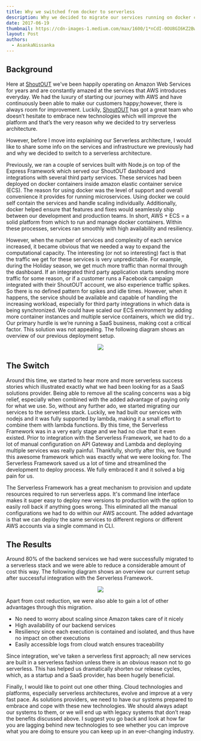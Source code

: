 ```yaml
---
title: Why we switched from docker to serverless
description: Why we decided to migrate our services running on docker containers to serverless stack using aws lambda functions and aws api gateway
date: 2017-06-19
thumbnail: https://cdn-images-1.medium.com/max/1600/1*nCdI-0OU8GI6KZ2BwTvfDQ.png
layout: Post
authors:
  - AsankaNissanka
---
```


## Background

Here at [ShoutOUT](https://getshoutout.com) we've been happily operating on Amazon Web Services for years and are constantly amazed at the services that AWS introduces everyday. We had the luxury of starting our journey with AWS and  have continuously been able to make our customers happy;however, there is always room for improvement. Luckily, [ShoutOUT](https://getshoutout.com) has got a great team who doesn’t hesitate to embrace new technologies which will improve the platform and that’s the very reason why we decided to try serverless architecture.

However, before I move into explaining our Serverless architecture, I would like to share some info on the services and infrastructure we previously had and why we decided to switch to a serverless architecture.

Previously, we ran a couple of services built with Node.js on top of the Express Framework which served our ShoutOUT dashboard and integrations with several third party services. These services had been deployed on docker containers inside amazon elastic container service (ECS). The  reason for using docker was the level of support and overall convenience it provides for running microservices. Using docker we could self contain the services and handle scaling individually. Additionally, docker helped ensure that features and fixes would seamlessly ship between our development and production teams. In short, AWS + ECS = a solid platform from which to run and manage docker containers. Within these processes, services ran smoothly with high availability and resiliency. 

However, when the number of services and complexity of each service increased, it became obvious that we needed a way to expand the computational capacity. The interesting (or not so interesting) fact is that the traffic we get for these services is very unpredictable. For example, during the Holiday season, we get much more traffic than normal through the dashboard. If an integrated third party application starts sending more traffic for some reason, or if a customer runs a Facebook campaign integrated with their ShoutOUT account, we also experience traffic spikes. So there is no defined pattern for spikes and idle times. However, when it happens, the service should be available and capable of handling the increasing workload, especially for third party integrations in which data is being synchronized. We could have scaled our ECS environment by adding more container instances and multiple service containers, which we did try.. Our primary hurdle  is we’re running a SaaS business, making cost a critical factor. This solution was not appealing. The following diagram  shows an overview of our previous deployment setup.

<p align="center">
  <img src="https://cdn-images-1.medium.com/max/1600/1*qpPXgoLcZCpVUNDUF-E_XA.png">
</p>

## The Switch 

Around this time, we started to hear more and more serverless success stories which illustrated exactly what we had been looking for as a SaaS solutions provider. Being able to remove all the scaling concerns was a big relief, especially when combined with the added advantage of paying only for what we use. So, without any further ado, we started migrating our services to the serverless stack. Luckily, we had built our services with nodejs and it was fully supported by lambda, making it a small effort to combine them with lambda functions. By this time, the Serverless Framework was in a very early stage and we had no clue that it even existed. Prior to integration with the Serverless Framework, we had to do a lot of manual configuration on API Gateway and Lambda and deploying multiple services was really painful. Thankfully, shortly after this, we found this awesome framework which was exactly what we were looking for. The Serverless Framework saved us a lot of time and streamlined the development to deploy process. We fully embraced it and it  solved a big pain for us.

The Serverless Framework has a great mechanism to provision and update resources required to run serverless apps. It's command line interface makes it super easy to deploy new versions to production with the option to easily roll back if anything goes wrong. This eliminated all the manual configurations we had to do within our AWS account. The added advantage is that we can deploy the same services to different regions or different AWS accounts via a single command in CLI. 

## The Results 

Around 80% of the backend services we had were successfully migrated to a serverless stack and we were able to reduce a considerable amount of cost this way. The following diagram shows an overview our current setup after successful integration with the Serverless Framework.

<p align="center">
  <img align="center" src="https://cdn-images-1.medium.com/max/1600/1*rp4PZBrhEX5_dCjIkmrEww.png">
</p>

Apart from cost reduction, we were also able to gain a lot of other advantages through this migration. 

* No need to worry about scaling since Amazon takes care of it nicely
* High availability of our backend services
* Resiliency since each execution is contained and isolated, and thus have no impact on other executions
* Easily accessible logs from cloud watch ensures traceability 

Since integration, we've taken a serverless first approach; all new services are built in a serverless fashion unless there is an obvious reason not to go serverless. This has helped us dramatically shorten our release cycles, which, as a startup and a SaaS provider, has been hugely beneficial.

Finally, I would like to point out one other thing. Cloud technologies and platforms, especially serverless architectures, evolve and improve at a very fast pace. As solutions providers, we need to have our systems prepared to embrace and cope with these new technologies. We should always adapt our systems to them, or we will end up with legacy systems that don’t reap the benefits discussed above. I suggest you go back and look at how far you are lagging behind new technologies to see whether you can improve what you are doing to ensure you can keep up in an ever-changing industry.  

